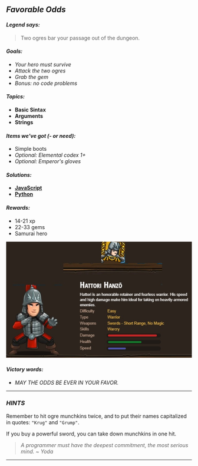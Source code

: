 ## _Favorable Odds_

#### _Legend says:_
> Two ogres bar your passage out of the dungeon.

#### _Goals:_
+ _Your hero must survive_
+ _Attack the two ogres_
+ _Grab the gem_
+ _Bonus: no code problems_

#### _Topics:_
+ **Basic Sintax**
+ **Arguments**
+ **Strings**

#### _Items we've got (- or need):_
+ Simple boots
+ _Optional: Elemental codex 1+_
+ _Optional: Emperor's gloves_

#### _Solutions:_
+ **[JavaScript](favorableOdds.js)**
+ **[Python](favorable_odds.py "#1 : 2.87s")**

#### _Rewards:_
+ 14-21 xp
+ 22-33 gems
+ Samurai hero

![](img/hatori.jpg)

#### _Victory words:_
+ _MAY THE ODDS BE EVER IN YOUR FAVOR._

___

### _HINTS_

Remember to hit ogre munchkins twice, and to put their names capitalized in quotes: `"Krug"` and `"Grump"`.

If you buy a powerful sword, you can take down munchkins in one hit.

> _A programmer must have the deepest commitment, the most serious mind. ~ Yoda_

___
